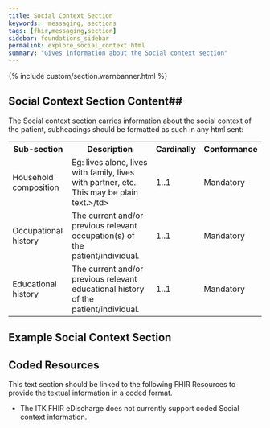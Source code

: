 ```yaml
---
title: Social Context Section
keywords:  messaging, sections
tags: [fhir,messaging,section]
sidebar: foundations_sidebar
permalink: explore_social_context.html
summary: "Gives information about the Social context section"
---
```


{% include custom/section.warnbanner.html %}

## Social Context Section Content##
The Social context section carries information about the social context of the patient, subheadings should be formatted as such in any html sent:

<table width="100%">
<tr>
<th width="25%">Sub-section</th>
<th width="45%">Description</th>
<th width="15%">Cardinally</th>
<th width="15%">Conformance</th>
</tr>
<tr>
<td>Household composition</td>
<td>Eg: lives alone, lives with family, lives with partner, etc. This may be plain text.>/td>
<td>1..1</td>
<td>Mandatory</td>
</tr>
<tr>
<td>Occupational history</td>
<td>The current and/or previous relevant occupation(s) of the patient/individual.</td>
<td>1..1</td>
<td>Mandatory</td>
</tr>
<tr>
<td>Educational history</td>
<td>The current and/or previous relevant educational history of the patient/individual.</TD>
<td>1..1</td>
<td>Mandatory</td>
</tr>
</table>

##  Example Social Context Section ##

<script src="https://gist.github.com/IOPS-DEV/73932c1d2ee99e5fd832bcbfa1922092.js"></script>

## Coded Resources ##

This text section should be linked to the following FHIR Resources to provide the textual information in a coded format.

- The ITK FHIR eDischarge does not currently support coded Social context information.






